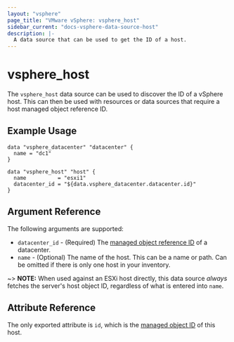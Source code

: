 ```yaml
---
layout: "vsphere"
page_title: "VMware vSphere: vsphere_host"
sidebar_current: "docs-vsphere-data-source-host"
description: |-
  A data source that can be used to get the ID of a host.
---
```


# vsphere\_host

The `vsphere_host` data source can be used to discover the ID of a vSphere
host. This can then be used with resources or data sources that require a host
managed object reference ID.

## Example Usage

```hcl
data "vsphere_datacenter" "datacenter" {
  name = "dc1"
}

data "vsphere_host" "host" {
  name          = "esxi1"
  datacenter_id = "${data.vsphere_datacenter.datacenter.id}"
}
```

## Argument Reference

The following arguments are supported:

* `datacenter_id` - (Required) The [managed object reference
  ID][docs-about-morefs] of a datacenter.
* `name` - (Optional) The name of the host. This can be a name or path. Can be
  omitted if there is only one host in your inventory.

[docs-about-morefs]: /docs/providers/vsphere/index.html#use-of-managed-object-references-by-the-vsphere-provider

~> **NOTE:** When used against an ESXi host directly, this data source _always_
fetches the server's host object ID, regardless of what is entered into `name`.

## Attribute Reference

The only exported attribute is `id`, which is the [managed object
ID][docs-about-morefs] of this host.

[docs-about-morefs]: /docs/providers/vsphere/index.html#use-of-managed-object-references-by-the-vsphere-provider
